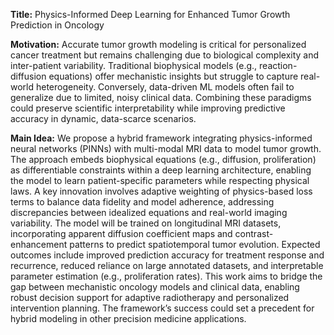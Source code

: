 **Title:** Physics-Informed Deep Learning for Enhanced Tumor Growth Prediction in Oncology  

**Motivation:** Accurate tumor growth modeling is critical for personalized cancer treatment but remains challenging due to biological complexity and inter-patient variability. Traditional biophysical models (e.g., reaction-diffusion equations) offer mechanistic insights but struggle to capture real-world heterogeneity. Conversely, data-driven ML models often fail to generalize due to limited, noisy clinical data. Combining these paradigms could preserve scientific interpretability while improving predictive accuracy in dynamic, data-scarce scenarios.  

**Main Idea:** We propose a hybrid framework integrating physics-informed neural networks (PINNs) with multi-modal MRI data to model tumor growth. The approach embeds biophysical equations (e.g., diffusion, proliferation) as differentiable constraints within a deep learning architecture, enabling the model to learn patient-specific parameters while respecting physical laws. A key innovation involves adaptive weighting of physics-based loss terms to balance data fidelity and model adherence, addressing discrepancies between idealized equations and real-world imaging variability. The model will be trained on longitudinal MRI datasets, incorporating apparent diffusion coefficient maps and contrast-enhancement patterns to predict spatiotemporal tumor evolution. Expected outcomes include improved prediction accuracy for treatment response and recurrence, reduced reliance on large annotated datasets, and interpretable parameter estimation (e.g., proliferation rates). This work aims to bridge the gap between mechanistic oncology models and clinical data, enabling robust decision support for adaptive radiotherapy and personalized intervention planning. The framework’s success could set a precedent for hybrid modeling in other precision medicine applications.